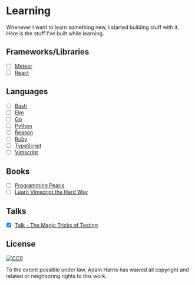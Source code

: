 # Learning

Whenever I want to learn something new, I started building stuff with it. Here is the stuff I've built while learning.

## Frameworks/Libraries

- [ ] [Meteor](/meteor)
- [ ] [React](/react)

## Languages

- [ ] [Bash](/bash)
- [ ] [Elm](/elm)
- [ ] [Go](/go)
- [ ] [Python](/python)
- [ ] [Reason](/reason)
- [ ] [Ruby](/ruby)
- [ ] [TypeScript](/typescript)
- [ ] [Vimscript](/vimscript)

## Books

- [ ] [Programming Pearls](/book-programming-pearls)
- [ ] [Learn Vimscript the Hard Way](/vimscript/vimscript-the-hard-way)

## Talks

- [x] [Talk - The Magic Tricks of Testing](/ruby/3-magic-tricks-of-testing)

## License

[![CC0](https://i.creativecommons.org/p/zero/1.0/88x31.png)](https://creativecommons.org/publicdomain/zero/1.0/)

To the extent possible under law, Adam Harris has waived all copyright and related or neighboring rights to this work.
